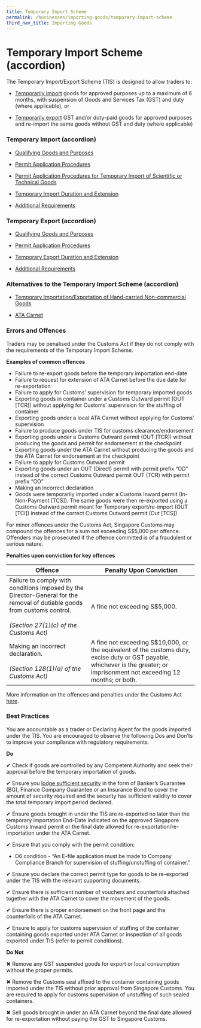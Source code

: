 ```yaml
---
title: Temporary Import Scheme 
permalink: /businesses/importing-goods/temporary-import-scheme
third_nav_title: Importing Goods
---
```


# Temporary Import Scheme (accordion)

The Temporary Import/Export Scheme (TIS) is designed to allow traders to:

-   [Temporarily import](https://singapore-customs-staging.netlify.app/businesses/importing-goods/temporary-import-scheme) goods for approved purposes up to a maximum of 6 months, with suspension of Goods and Services Tax (GST) and duty (where applicable), or
    
-   [Temporarily export](https://singapore-customs-staging.netlify.app/businesses/importing-goods/temporary-import-scheme) GST and/or duty-paid goods for approved purposes and re-import  the same goods without GST and duty (where applicable)
    

### Temporary Import (accordion)

-   [Qualifying Goods and Purposes](https://singapore-customs-staging.netlify.app/businesses/importing-goods/temporary-import-scheme2)
    
-   [Permit Application Procedures](https://singapore-customs-staging.netlify.app/businesses/importing-goods/temporary-import-scheme)
    
-   [Permit Application Procedures for Temporary Import of Scientific or Technical Goods](https://singapore-customs-staging.netlify.app/businesses/importing-goods/temporary-import-scheme)
    
-   [Temporary Import Duration and Extension](https://singapore-customs-staging.netlify.app/businesses/importing-goods/temporary-import-scheme)
    
-   [Additional Requirements](https://singapore-customs-staging.netlify.app/businesses/importing-goods/temporary-import-scheme)
    

### Temporary Export (accordion) 

-   [Qualifying Goods and Purposes](https://singapore-customs-staging.netlify.app/businesses/importing-goods/temporary-import-scheme)
    
-   [Permit Application Procedures](https://singapore-customs-staging.netlify.app/businesses/importing-goods/temporary-import-scheme)
    
-   [Temporary Export Duration and Extension](https://singapore-customs-staging.netlify.app/businesses/importing-goods/temporary-import-scheme)
    
-   [Additional Requirements](https://singapore-customs-staging.netlify.app/businesses/importing-goods/temporary-import-scheme)

### Alternatives to the Temporary Import Scheme (accordion) 

-   [Temporary Importation/Exportation of Hand-carried Non-commercial Goods](https://singapore-customs-staging.netlify.app/businesses/importing-goods/temporary-import-scheme)
    
-   [ATA Carnet](https://singapore-customs-staging.netlify.app/businesses/importing-goods/temporary-import-scheme)
### Errors and Offences

Traders may be penalised under the Customs Act if they do not comply with the requirements of the Temporary Import Scheme.

**Examples of common offences**

- Failure to re-export goods before the temporary importation end-date
-   Failure to request for extension of ATA Carnet before the due date for re-exportation
-   Failure to apply for Customs’ supervision for temporary imported goods
-   Exporting goods in container under a Customs Outward permit (OUT [TCR]) without applying for Customs’ supervision for the stuffing of container
-   Exporting goods under a local ATA Carnet without applying for Customs’ supervision
-   Failure to produce goods under TIS for customs clearance/endorsement
-   Exporting goods under a Customs Outward permit (OUT [TCR]) without producing the goods and permit for endorsement at the checkpoint
-   Exporting goods under the ATA Carnet without producing the goods and the ATA Carnet for endorsement at the checkpoint
-   Failure to apply for Customs Outward permit
-   Exporting goods under an OUT (Direct) permit with permit prefix “OD” instead of the correct Customs Outward permit OUT (TCR) with permit prefix “OO”
-   Making an incorrect declaration
-   Goods were temporarily imported under a Customs Inward permit (In-Non-Payment [TCS]). The same goods were then re-exported using a Customs Outward permit meant for Temporary export/re-import (OUT [TCI]) instead of the correct Customs Outward permit (Out [TCS])

For minor offences under the Customs Act, Singapore Customs may compound the offences for a sum not exceeding S$5,000 per offence. Offenders may be prosecuted if the offence committed is of a fraudulent or serious nature.

**Penalties upon conviction for key offences**

| Offence | Penalty Upon Conviction |
|---|---|
| Failure to comply with conditions imposed by the Director-General for the removal of dutiable goods from customs control. <br><br> _(Section 27(1)(c) of the Customs Act)_ | A fine not exceeding S$5,000. |
| Making an incorrect declaration. <br><br> _(Section 128(1)(a) of the Customs Act)_ | A fine not exceeding S$10,000, or the equivalent of the customs duty, excise duty or GST payable, whichever is the greater; or imprisonment not exceeding 12 months; or both.|

More information on the offences and penalties under the Customs Act [here](https://www.customs.gov.sg/individuals/going-through-customs/offences).

### Best Practices

You are accountable as a trader or Declaring Agent for the goods imported under the TIS. You are encouraged to observe the following Dos and Don’ts to improve your compliance with regulatory requirements.

**Do**

   ✔ Check if goods are controlled by any Competent Authority and seek their approval before the temporary importation of goods.
    
   ✔ Ensure you  [lodge sufficient security](https://www.customs.gov.sg/businesses/registering-to-trade/registration-procedures/security-lodgement)  in the form of Banker’s Guarantee (BG), Finance Company Guarantee or an Insurance Bond to cover the amount of security required and the security has sufficient validity to cover the total temporary import period declared.
    
   ✔ Ensure goods brought in under the TIS are re-exported no later than the temporary importation End-Date indicated on the approved Singapore Customs Inward permit or the final date allowed for re-exportation/re-importation under the ATA Carnet.
    
   ✔ Ensure that you comply with the permit condition:
    
   -   D6 condition - “An E-file application must be made to Company Compliance Branch for supervision of stuffing/unstuffing of container.”
    
   ✔ Ensure you declare the correct permit type for goods to be re-exported under the TIS with the relevant supporting documents.
    
   ✔ Ensure there is sufficient number of vouchers and counterfoils attached together with the ATA Carnet to cover the movement of the goods.
    
   ✔ Ensure there is proper endorsement on the front page and the counterfoils of the ATA Carnet.
    
   ✔ Ensure to apply for customs supervision of stuffing of the container containing goods exported under ATA Carnet or inspection of all goods exported under TIS (refer to permit conditions).
    
**Do Not**
    
   ✖ Remove any GST suspended goods for export or local consumption without the proper permits.
    
   ✖ Remove the Customs seal affixed to the container containing goods imported under the TIS without prior approval from Singapore Customs. You are required to apply for customs supervision of unstuffing of such sealed containers.
    
  ✖ Sell goods brought in under an ATA Carnet beyond the final date allowed for re-exportation without paying the GST to Singapore Customs.
